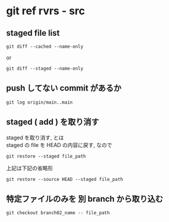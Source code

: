 
# git ref rvrs  -  src


## staged file list

```
git diff --cached --name-only
```

or

```
git diff --staged --name-only
```



## push してない commit があるか

```
git log origin/main..main
```



## staged ( add ) を取り消す

staged を取り消す, とは  
staged の file を HEAD の内容に戻す, なので

```
git restore --staged file_path
```

上記は下記の省略形

```
git restore --source HEAD --staged file_path
```



## 特定ファイルのみを 別 branch から取り込む

```
git checkout branch02_name -- file_path
```



